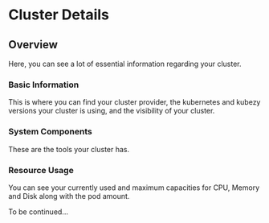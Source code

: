 # Cluster Details

## Overview
Here, you can see a lot of essential information regarding your cluster.
### Basic Information
This is where you can find your cluster provider, the kubernetes and kubezy versions your cluster is using, and the visibility of your cluster.
### System Components
These are the tools your cluster has. 
### Resource Usage
You can see your currently used and maximum capacities for CPU, Memory and Disk along with the pod amount.


To be continued...